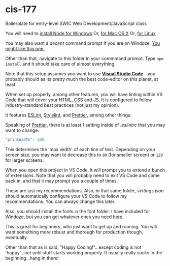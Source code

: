 # cis-177
Boilerplate for entry-level SWIC Web Development/JavaScript class

You will need to [install Node for Windows](http://blog.teamtreehouse.com/install-node-js-npm-windows)
Or, [for Mac OS X](http://blog.teamtreehouse.com/install-node-js-npm-mac)
Or, [for Linux](http://blog.teamtreehouse.com/install-node-js-npm-linux)

You may also want a _decent_ command prompt if you are on Windoze. [You might like this one.](http://cmder.net/)

Other than that, navigate to this folder in your commmand prompt. Type ```npm install``` and it should take care of almost everything.

Note that this setup assumes you want to use [**Visual Studio Code**](https://code.visualstudio.com/) - you probably should as its pretty much the best code-editor on _this_ planet, at least.

When set up properly, among other features, you will have linting within VS Code that will cover your HTML, CSS and JS. It is configured to follow industry-standard best practices (not just my opinion).

It features [ESLint](https://eslint.org/), [Stylelint](https://github.com/stylelint/stylelint), and [Prettier](https://prettier.io/), among other things.

Speaking of [Prettier](https://prettier.io/), there is at least 1 setting inside of _.eslintrc_ that you may want to change:

```javascript
"printWidth": 100,
```

This determines the 'max width' of each line of text. Depending on your screen size, you may want to decrease this to ```80``` (for smaller screen) or ```120``` for larger screens.

When you open this project in VS Code, it will prompt you to extend a bunch of extensions. Note that you will probably need to exit VS Code and come back in, and that it may prompt you a couple of times.

Those are just my recommendations. Also, in that same folder, _settings.json_ should automatically configure your VS Code to follow my recommendations. You can always change this later.

Also, you should install the fonts in the font folder. I have included for Windoze, but you can get whatever ones you need [here.](https://github.com/tonsky/FiraCode)

This is great for beginners, who just want to get up and running. You will want something more robust and thorough for production though, eventually.

Other than that as is said, "Happy Coding!"...except coding is not 'happy'...not until stuff starts working properly. It usually really sucks in the beginning...hang in there!
